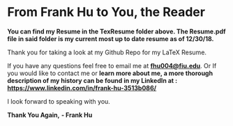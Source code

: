 # From Frank Hu to You, the Reader
**You can find my Resume in the TexResume folder above. The Resume.pdf file in said folder is my current most up to date resume as of 12/30/18.**

Thank you for taking a look at my Github Repo for my LaTeX Resume.

If you have any questions feel free to email me at **fhu004@fiu.edu**.
Or If you would like to contact me or **learn more about me, a more thorough description of my history can be found in my LinkedIn at : https://www.linkedin.com/in/frank-hu-3513b086/**

I look forward to speaking with you.

**Thank You Again,** 
**- Frank Hu**

